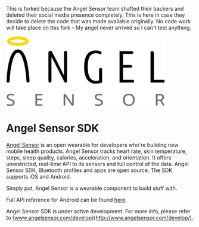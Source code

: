 

This is forked because the Angel Sensor team shafted their backers and deleted their social media presence completely. This is here in case they decide to delete the code that was made available originally. No code work will take place on this fork - My angel never arrived so I can't test anything.








![Angel Sensor logo](https://github.com/AngelSensor/angel-sdk/blob/master/assets/Logo-Black-on-white.png)

Angel Sensor SDK
================

[Angel Sensor](http://angelsensor.com/) is an open wearable for developers who're building new mobile health products. Angel Sensor tracks heart rate, skin temperature, steps, sleep quality, calories, acceleration, and orientation. It offers unrestricted, real-time API to its sensors and full control of the data. Angel Sensor SDK, Bluetooth profiles and apps are open source. The SDK supports iOS and Android.

Simply put, Angel Sensor is a wearable component to build stuff with.

Full API reference for Android can be found [here](https://angelsensor.github.io/angel-sdk/).

Angel Sensor SDK is under active development. For more info, please refer to [www.angelsensor.com/develop](http://www.angelsensor.com/develop/).
